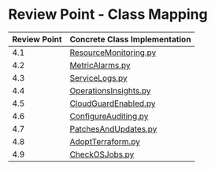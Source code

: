 # Review Point - Class Mapping


| Review Point | Concrete Class Implementation                           |
|--------------|---------------------------------------------------------|
| 4.1          | [ResourceMonitoring.py](ResourceMonitoring.py)          |
| 4.2          | [MetricAlarms.py](MetricAlarms.py)                      |
| 4.3          | [ServiceLogs.py](ServiceLogs.py)                        |
| 4.4          | [OperationsInsights.py](OperationsInsights.py)          |
| 4.5          | [CloudGuardEnabled.py](CloudGuardEnabled.py)            |
| 4.6          | [ConfigureAuditing.py](ConfigureAuditing.py)            |
| 4.7          | [PatchesAndUpdates.py](PatchesAndUpdates.py)            |
| 4.8          | [AdoptTerraform.py](AdoptTerraform.py)                  |
| 4.9          | [CheckOSJobs.py](CheckOSJobs.py)                        |          

